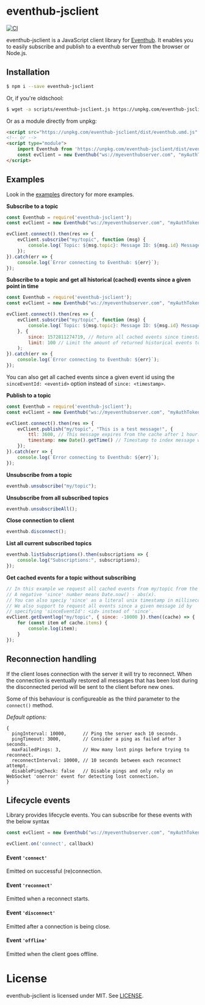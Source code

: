 # eventhub-jsclient
[![CI](https://github.com/olesku/eventhub-jsclient/actions/workflows/main.yml/badge.svg)](https://github.com/olesku/eventhub-jsclient/actions/workflows/main.yml)

eventhub-jsclient is a JavaScript client library for [Eventhub](https://github.com/olesku/eventhub).
It enables you to easily subscribe and publish to a eventhub server from the browser or Node.js.

## Installation

```bash
$ npm i --save eventhub-jsclient
```

Or, if you're oldschool:

```bash
$ wget -a scripts/eventhub-jsclient.js https://unpkg.com/eventhub-jsclient/dist/eventhub.umd.js
```

Or as a module directly from unpkg:

```html
<script src="https://unpkg.com/eventhub-jsclient/dist/eventhub.umd.js" defer></script>
<!-- or -->
<script type="module">
    import Eventhub from 'https://unpkg.com/eventhub-jsclient/dist/eventhub.modern.js?module';
    const evClient = new Eventhub("ws://myeventhubserver.com", "myAuthToken");
</script>
```

## Examples

Look in the [examples](https://github.com/olesku/eventhub-jsclient/tree/master/examples) directory for more examples.

**Subscribe to a topic**
```js
const Eventhub = require('eventhub-jsclient');
const evClient = new Eventhub("ws://myeventhubserver.com", "myAuthToken");

evClient.connect().then(res => {
	evClient.subscribe("my/topic", function (msg) {
		console.log(`Topic: ${msg.topic}: Message ID: ${msg.id} Message: ${msg.message}`);
	});
}).catch(err => {
	console.log(`Error connecting to Eventhub: ${err}`);
});
```

**Subscribe to a topic and get all historical (cached) events since a given point in time**
```js
const Eventhub = require('eventhub-jsclient');
const evClient = new Eventhub("ws://myeventhubserver.com", "myAuthToken");

evClient.connect().then(res => {
	evClient.subscribe("my/topic", function (msg) {
		console.log(`Topic: ${msg.topic}: Message ID: ${msg.id} Message: ${msg.message}`);
	}, {
		since: 1572811274719, // Return all cached events since timestamp specified in milliseconds.
		limit: 100 // Limit the amount of returned historical events to 100.
	);
}).catch(err => {
	console.log(`Error connecting to Eventhub: ${err}`);
});
```

You can also get all cached events since a given event id using the ```sinceEventId: <eventid>``` option instead of ```since: <timestamp>```.

**Publish to a topic**
```js
const Eventhub = require('eventhub-jsclient');
const evClient = new Eventhub("ws://myeventhubserver.com", "myAuthToken");

evClient.connect().then(res => {
	evClient.publish("my/topic", "This is a test message!", {
		ttl: 3600, // This message expires from the cache after 1 hour.
		timestamp: new Date().getTime() // Timestamp to index message with. If not set receipt time will be used.
	});
}).catch(err => {
	console.log(`Error connecting to Eventhub: ${err}`);
});
```

**Unsubscribe from a topic**
```js
eventhub.unsubscribe("my/topic");
```

**Unsubscribe from all subscribed topics**
```js
eventhub.unsubscribeAll();
```

**Close connection to client**
```js
eventhub.disconnect();
```

**List all current subscribed topics**
```js
eventhub.listSubscriptions().then(subscriptions => {
	console.log("Subscriptions:", subscriptions);
});
```

**Get cached events for a topic without subscribing**
```js
// In this example we request all cached events from my/topic from the past 10 seconds.
// A negative 'since' number means Date.now() - abs(x).
// You can also speciy 'since' as a literal unix timestamp in milliseconds.
// We also support to request all events since a given message id by
// specifying 'sinceEventId': <id> instead of 'since'.
evClient.getEventlog("my/topic", { since: -10000 }).then((cache) => {
	for (const item of cache.items) {
		console.log(item);
	}
});
```

## Reconnection handling
If the client loses connection with the server it will try to reconnect. When the connection is eventually restored all messages that has been lost during the disconnected period will be sent to the client before new ones.

Some of this behaviour is configureable as the third parameter to the ```connect()``` method.

*Default options:*
```
{
  pingInterval: 10000,      // Ping the server each 10 seconds.
  pingTimeout: 3000,        // Consider a ping as failed after 3 seconds.
  maxFailedPings: 3,        // How many lost pings before trying to reconnect.
  reconnectInterval: 10000, // 10 seconds between each reconnect attempt.
  disablePingCheck: false   // Disable pings and only rely on WebSocket 'onerror' event for detecting lost connection.
}
```

## Lifecycle events
Library provides lifecycle events. You can subscribe for these events with the below syntax

```javascript
const evClient = new Eventhub("ws://myeventhubserver.com", "myAuthToken");

evClient.on('connect', callback)
```

#### Event `'connect'`
Emitted on successful (re)connection.

#### Event `'reconnect'`
Emitted when a reconnect starts.

#### Event `'disconnect'`
Emitted after a connection is being close.

#### Event `'offline'`
Emitted when the client goes offline.

# License
eventhub-jsclient is licensed under MIT. See [LICENSE](https://github.com/olesku/eventhub-jsclient/blob/master/LICENSE).
